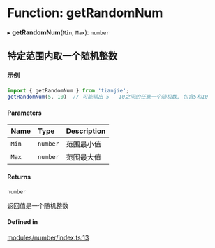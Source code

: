 # Function: getRandomNum

▸ **getRandomNum**(`Min`, `Max`): `number`

## 特定范围内取一个随机整数
 #### 示例
 ``` ts
import { getRandomNum } from 'tianjie';
getRandomNum(5, 10)  // 可能输出 5 - 10之间的任意一个随机数, 包含5和10
```

#### Parameters

| Name | Type | Description |
| :------ | :------ | :------ |
| `Min` | `number` | 范围最小值 |
| `Max` | `number` | 范围最大值 |

#### Returns

`number`

返回值是一个随机整数

#### Defined in

[modules/number/index.ts:13](https://github.com/loclink/tianjie/blob/fc91c50/src/modules/number/index.ts#L13)
